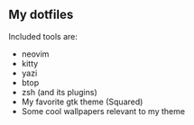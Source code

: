 ## My dotfiles

Included tools are:
- neovim
- kitty
- yazi
- btop
- zsh (and its plugins)
- My favorite gtk theme (Squared)
- Some cool wallpapers relevant to my theme
